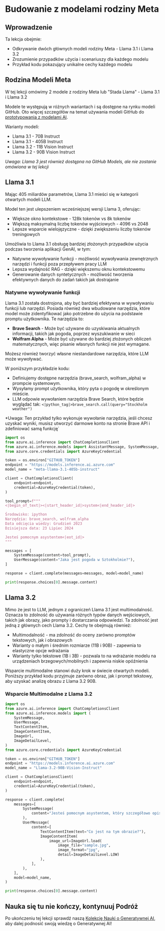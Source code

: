 # Budowanie z modelami rodziny Meta

## Wprowadzenie

Ta lekcja obejmie:

- Odkrywanie dwóch głównych modeli rodziny Meta - Llama 3.1 i Llama 3.2
- Zrozumienie przypadków użycia i scenariuszy dla każdego modelu
- Przykład kodu pokazujący unikalne cechy każdego modelu

## Rodzina Modeli Meta

W tej lekcji omówimy 2 modele z rodziny Meta lub "Stada Llama" - Llama 3.1 i Llama 3.2

Modele te występują w różnych wariantach i są dostępne na rynku modeli GitHub. Oto więcej szczegółów na temat używania modeli GitHub do [prototypowania z modelami AI](https://docs.github.com/en/github-models/prototyping-with-ai-models?WT.mc_id=academic-105485-koreyst).

Warianty modeli:

- Llama 3.1 - 70B Instruct
- Llama 3.1 - 405B Instruct
- Llama 3.2 - 11B Vision Instruct
- Llama 3.2 - 90B Vision Instruct

_Uwaga: Llama 3 jest również dostępna na GitHub Models, ale nie zostanie omówiona w tej lekcji_

## Llama 3.1

Mając 405 miliardów parametrów, Llama 3.1 mieści się w kategorii otwartych modeli LLM.

Model ten jest ulepszeniem wcześniejszej wersji Llama 3, oferując:

- Większe okno kontekstowe - 128k tokenów vs 8k tokenów
- Większą maksymalną liczbę tokenów wyjściowych - 4096 vs 2048
- Lepsze wsparcie wielojęzyczne - dzięki zwiększeniu liczby tokenów treningowych

Umożliwia to Llama 3.1 obsługę bardziej złożonych przypadków użycia podczas tworzenia aplikacji GenAI, w tym:

- Natywne wywoływanie funkcji - możliwość wywoływania zewnętrznych narzędzi i funkcji poza przepływem pracy LLM
- Lepsza wydajność RAG - dzięki większemu oknu kontekstowemu
- Generowanie danych syntetycznych - możliwość tworzenia efektywnych danych do zadań takich jak dostrajanie

### Natywne wywoływanie funkcji

Llama 3.1 została dostrojona, aby być bardziej efektywna w wywoływaniu funkcji lub narzędzi. Posiada również dwa wbudowane narzędzia, które model może zidentyfikować jako potrzebne do użycia na podstawie promptu użytkownika. Te narzędzia to:

- **Brave Search** - Może być używane do uzyskiwania aktualnych informacji, takich jak pogoda, poprzez wyszukiwanie w sieci
- **Wolfram Alpha** - Może być używane do bardziej złożonych obliczeń matematycznych, więc pisanie własnych funkcji nie jest wymagane.

Możesz również tworzyć własne niestandardowe narzędzia, które LLM może wywoływać.

W poniższym przykładzie kodu:

- Definiujemy dostępne narzędzia (brave_search, wolfram_alpha) w prompcie systemowym.
- Wysyłamy prompt użytkownika, który pyta o pogodę w określonym mieście.
- LLM odpowie wywołaniem narzędzia Brave Search, które będzie wyglądać tak: `<|python_tag|>brave_search.call(query="Stockholm weather")`

\*Uwaga: Ten przykład tylko wykonuje wywołanie narzędzia, jeśli chcesz uzyskać wyniki, musisz utworzyć darmowe konto na stronie Brave API i zdefiniować samą funkcję`

```python
import os
from azure.ai.inference import ChatCompletionsClient
from azure.ai.inference.models import AssistantMessage, SystemMessage, UserMessage
from azure.core.credentials import AzureKeyCredential

token = os.environ["GITHUB_TOKEN"]
endpoint = "https://models.inference.ai.azure.com"
model_name = "meta-llama-3.1-405b-instruct"

client = ChatCompletionsClient(
    endpoint=endpoint,
    credential=AzureKeyCredential(token),
)

tool_prompt=f"""
<|begin_of_text|><|start_header_id|>system<|end_header_id|>

Środowisko: ipython
Narzędzia: brave_search, wolfram_alpha
Data odcięcia wiedzy: Grudzień 2023
Dzisiejsza data: 23 Lipiec 2024

Jesteś pomocnym asystentem<|eot_id|>
"""

messages = [
    SystemMessage(content=tool_prompt),
    UserMessage(content="Jaka jest pogoda w Sztokholmie?"),
]

response = client.complete(messages=messages, model=model_name)

print(response.choices[0].message.content)
```

## Llama 3.2

Mimo że jest to LLM, jednym z ograniczeń Llama 3.1 jest multimodalność. Oznacza to zdolność do używania różnych typów danych wejściowych, takich jak obrazy, jako prompty i dostarczania odpowiedzi. Ta zdolność jest jedną z głównych cech Llama 3.2. Cechy te obejmują również:

- Multimodalność - ma zdolność do oceny zarówno promptów tekstowych, jak i obrazowych
- Warianty o małym i średnim rozmiarze (11B i 90B) - zapewnia to elastyczne opcje wdrażania
- Warianty tylko tekstowe (1B i 3B) - pozwala to na wdrażanie modelu na urządzeniach brzegowych/mobilnych i zapewnia niskie opóźnienia

Wsparcie multimodalne stanowi duży krok w świecie otwartych modeli. Poniższy przykład kodu przyjmuje zarówno obraz, jak i prompt tekstowy, aby uzyskać analizę obrazu z Llama 3.2 90B.

### Wsparcie Multimodalne z Llama 3.2

```python
import os
from azure.ai.inference import ChatCompletionsClient
from azure.ai.inference.models import (
    SystemMessage,
    UserMessage,
    TextContentItem,
    ImageContentItem,
    ImageUrl,
    ImageDetailLevel,
)
from azure.core.credentials import AzureKeyCredential

token = os.environ["GITHUB_TOKEN"]
endpoint = "https://models.inference.ai.azure.com"
model_name = "Llama-3.2-90B-Vision-Instruct"

client = ChatCompletionsClient(
    endpoint=endpoint,
    credential=AzureKeyCredential(token),
)

response = client.complete(
    messages=[
        SystemMessage(
            content="Jesteś pomocnym asystentem, który szczegółowo opisuje obrazy."
        ),
        UserMessage(
            content=[
                TextContentItem(text="Co jest na tym obrazie?"),
                ImageContentItem(
                    image_url=ImageUrl.load(
                        image_file="sample.jpg",
                        image_format="jpg",
                        detail=ImageDetailLevel.LOW)
                ),
            ],
        ),
    ],
    model=model_name,
)

print(response.choices[0].message.content)
```

## Nauka się tu nie kończy, kontynuuj Podróż

Po ukończeniu tej lekcji sprawdź naszą [Kolekcję Nauki o Generatywnej AI](https://aka.ms/genai-collection?WT.mc_id=academic-105485-koreyst), aby dalej podnosić swoją wiedzę o Generatywnej AI!
